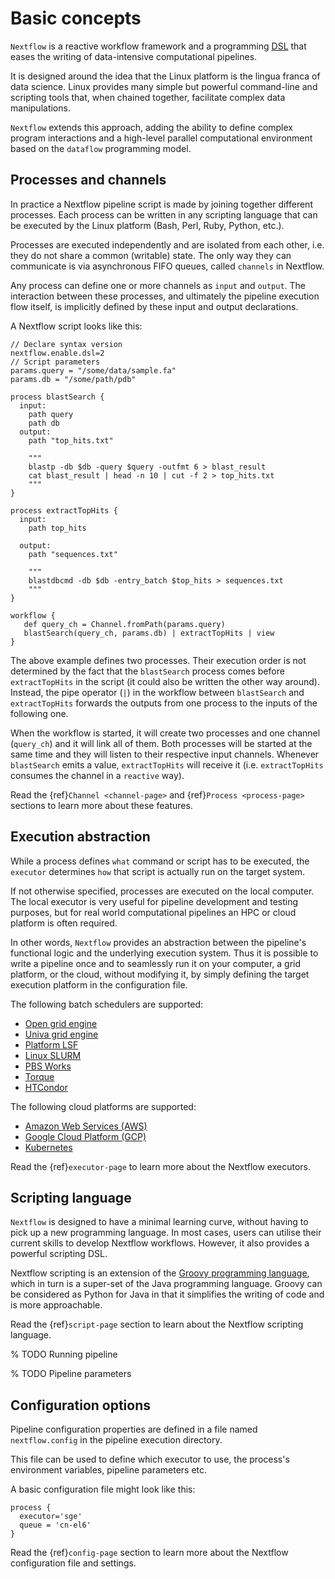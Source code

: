 # Basic concepts

`Nextflow` is a reactive workflow framework and a programming [DSL](http://en.wikipedia.org/wiki/Domain-specific_language)
that eases the writing of data-intensive computational pipelines.

It is designed around the idea that the Linux platform is the lingua franca of data science. Linux provides many
simple but powerful command-line and scripting tools that, when chained together, facilitate complex
data manipulations.

`Nextflow` extends this approach, adding the ability to define complex program interactions and a high-level
parallel computational environment based on the `dataflow` programming model.

## Processes and channels

In practice a Nextflow pipeline script is made by joining together different processes.
Each process can be written in any scripting language that can be executed by the Linux platform (Bash, Perl, Ruby, Python, etc.).

Processes are executed independently and are isolated from each other, i.e. they do not share a common (writable) state.
The only way they can communicate is via asynchronous FIFO queues, called `channels` in Nextflow.

Any process can define one or more channels as `input` and `output`. The interaction between these processes,
and ultimately the pipeline execution flow itself, is implicitly defined by these input and output declarations.

A Nextflow script looks like this:

```
// Declare syntax version
nextflow.enable.dsl=2
// Script parameters
params.query = "/some/data/sample.fa"
params.db = "/some/path/pdb"

process blastSearch {
  input:
    path query
    path db
  output:
    path "top_hits.txt"

    """
    blastp -db $db -query $query -outfmt 6 > blast_result
    cat blast_result | head -n 10 | cut -f 2 > top_hits.txt
    """
}

process extractTopHits {
  input:
    path top_hits

  output:
    path "sequences.txt"

    """
    blastdbcmd -db $db -entry_batch $top_hits > sequences.txt
    """
}

workflow {
   def query_ch = Channel.fromPath(params.query)
   blastSearch(query_ch, params.db) | extractTopHits | view
}
```

The above example defines two processes. Their execution order is not determined by the fact that the `blastSearch`
process comes before `extractTopHits` in the script (it could also be written the other way around). Instead, the
pipe operator (`|`) in the workflow between `blastSearch` and `extractTopHits` forwards the outputs from one
process to the inputs of the following one.

When the workflow is started, it will create two processes and one channel (`query_ch`)
and it will link all of them. Both processes will be started at the same time and they will listen to their
respective input channels. Whenever `blastSearch` emits a value, `extractTopHits`
will receive it (i.e. `extractTopHits` consumes the channel in a `reactive` way).

Read the {ref}`Channel <channel-page>` and {ref}`Process <process-page>` sections to learn more about these features.

## Execution abstraction

While a process defines `what` command or script has to be executed, the `executor` determines `how`
that script is actually run on the target system.

If not otherwise specified, processes are executed on the local computer. The local executor is very useful for pipeline
development and testing purposes, but for real world computational pipelines an HPC or cloud platform is often required.

In other words, `Nextflow` provides an abstraction between the pipeline's functional logic and the underlying execution system.
Thus it is possible to write a pipeline once and to seamlessly run it on your computer, a grid platform, or the cloud,
without modifying it, by simply defining the target execution platform in the configuration file.

The following batch schedulers are supported:

- [Open grid engine](http://gridscheduler.sourceforge.net/)
- [Univa grid engine](http://www.univa.com/)
- [Platform LSF](http://www.ibm.com/systems/technicalcomputing/platformcomputing/products/lsf/)
- [Linux SLURM](https://computing.llnl.gov/linux/slurm/)
- [PBS Works](http://www.pbsworks.com/gridengine/)
- [Torque](http://www.adaptivecomputing.com/products/open-source/torque/)
- [HTCondor](https://research.cs.wisc.edu/htcondor/)

The following cloud platforms are supported:

- [Amazon Web Services (AWS)](https://aws.amazon.com/)
- [Google Cloud Platform (GCP)](https://cloud.google.com/)
- [Kubernetes](https://kubernetes.io/)

Read the {ref}`executor-page` to learn more about the Nextflow executors.

## Scripting language

`Nextflow` is designed to have a minimal learning curve, without having to pick up
a new programming language. In most cases, users can utilise their current skills to develop
Nextflow workflows. However, it also provides a powerful scripting DSL.

Nextflow scripting is an extension of the [Groovy programming language](<http://en.wikipedia.org/wiki/Groovy_(programming_language)>),
which in turn is a super-set of the Java programming language. Groovy can be considered as Python for Java
in that it simplifies the writing of code and is more approachable.

Read the {ref}`script-page` section to learn about the Nextflow scripting language.

% TODO Running pipeline

% TODO Pipeline parameters

## Configuration options

Pipeline configuration properties are defined in a file named `nextflow.config` in the pipeline execution directory.

This file can be used to define which executor to use, the process's environment variables, pipeline parameters etc.

A basic configuration file might look like this:

```
process {
  executor='sge'
  queue = 'cn-el6'
}
```

Read the {ref}`config-page` section to learn more about the Nextflow configuration file and settings.
